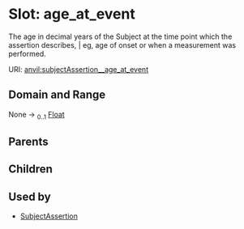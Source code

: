 
# Slot: age_at_event

The age in decimal years of the Subject at the time point which the assertion describes, | eg, age of onset or when a measurement was performed.

URI: [anvil:subjectAssertion__age_at_event](https://anvilproject.org/acr-harmonized-data-model/subjectAssertion__age_at_event)


## Domain and Range

None &#8594;  <sub>0..1</sub> [Float](types/Float.md)

## Parents


## Children


## Used by

 * [SubjectAssertion](SubjectAssertion.md)
